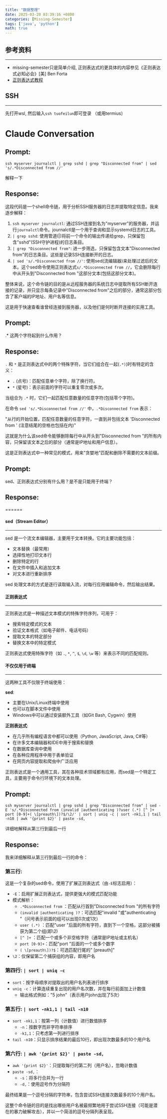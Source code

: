 ```yaml
---
title: "数据整理"
date: 2025-03-20 03:39:16 +0800
categories: [Missing-Semester]
tags: ['java', 'python']
math: true
---
```


## 参考资料
---
- missing-semester只是简单介绍, 正则表达式的更具体的内容参见《正则表达式必知必会》\[美] Ben Forta
- [正则表达式教程](https://regexone.com/)

## SSH
---
先打开wsl, 然后输入`ssh tuofeilun`即可登录
（或用termius）
# Claude Conversation

## Prompt:

`ssh myserver journalctl | grep sshd | grep "Disconnected from" | sed 's/.*Disconnected from //'`

解释一下

## Response:
这段代码是一个shell命令链，用于分析SSH服务器的日志并提取特定信息。我来逐步解释：

1.  `ssh myserver journalctl`: 通过SSH连接到名为"myserver"的服务器，并运行`journalctl`命令。journalctl是一个用于查询和显示systemd日志的工具。
2.  `| grep sshd`: 使用管道(|)将前一个命令的输出传递给grep，只保留包含"sshd"(SSH守护进程)的日志条目。
3.  `| grep "Disconnected from"`: 进一步筛选，只保留包含文本"Disconnected from"的日志条目。这些是记录SSH连接断开的日志。
4.  `| sed 's/.*Disconnected from //'`: 使用sed(流编辑器)来处理过滤后的文本。这个sed命令使用正则表达式`s/.*Disconnected from //`，它会删除每行中从开头到"Disconnected from "这部分文本(包括这部分文本)。

整体来说，这个命令链的目的是从远程服务器的系统日志中提取所有SSH断开连接的记录，并只显示每条记录中"Disconnected from"之后的部分，通常这部分包含了客户端的IP地址、用户名等信息。

这是用于快速查看谁曾经连接到服务器，以及他们是何时断开连接的实用工具。

## Prompt:
.\* 这两个字符起到什么作用？

## Response:
`.` 和 `*` 是正则表达式中的两个特殊字符，当它们组合在一起(`.*)`)时有特定的含义：

*   `.` (点号)：匹配任意单个字符，除了换行符。
*   `*` (星号)：表示前面的字符可以重复零次或多次。

当组合为 `.*` 时，它们一起匹配任意数量的任意字符(包括零个字符)。

在命令 `sed 's/.*Disconnected from //'` 中，`.*Disconnected from` 表示：

"从行的开始位置，匹配任意数量的任意字符，一直到并包括文本 'Disconnected from ' (注意结尾的空格也包括在内)"

这就是为什么该sed命令能够删除每行中从开头到"Disconnected from "的所有内容，只保留该文本之后的部分（通常是IP地址和用户信息）。

这是正则表达式中一种常见的模式，用来"贪婪地"匹配和删除不需要的文本前缀。

## Prompt:
sed、正则表达式分别有什么用？是不是只能用于终端？

## Response:
======
#### sed（Stream Editor）
------------------

sed 是一个流文本编辑器，主要用于文本转换。它的主要功能包括：

*   文本替换（最常用）
*   选择性地打印文本行
*   删除特定的行
*   在文件中插入和追加文本
*   对文本进行重新排序

sed 处理文本的方式是逐行读取输入流，对每行应用编辑命令，然后输出结果。

#### 正则表达式
-----

正则表达式是一种描述文本模式的特殊字符序列，可用于：

*   搜索特定模式的文本
*   验证文本格式（如电子邮件、电话号码）
*   提取文本的特定部分
*   替换文本中的特定模式

正则表达式使用特殊字符（如 `.`, `*`, `^`, `$`, `\d`, `\w` 等）来表示不同的匹配规则。

#### 不仅仅用于终端
-------

这两种工具不仅限于终端使用：

**sed**:

*   主要在Unix/Linux终端中使用
*   也可以在脚本文件中使用
*   Windows中可以通过安装额外工具（如Git Bash, Cygwin）使用

**正则表达式**:

*   在几乎所有编程语言中都可以使用（Python, JavaScript, Java, C#等）
*   在许多文本编辑器和IDE中用于搜索和替换
*   在数据库查询中使用
*   在各种应用程序中用于表单验证
*   在网页内容提取和爬虫中广泛应用

正则表达式是一个通用工具，其在各种技术领域都有应用，而sed是一个特定工具，主要用于命令行环境下的文本处理。

## Prompt:

`ssh myserver journalctl | grep sshd | grep "Disconnected from" | sed -E 's/.*Disconnected from (invalid |authenticating )?user (.*) [^ ]+ port [0-9]+( \[preauth\])?$/\2/' | sort | uniq -c | sort -nk1,1 | tail -n10 | awk '{print $2}' | paste -sd,`

详细地解释从第三行到最后一行

## Response:
我来详细解释从第三行到最后一行的命令：

### 第三行: 

这是一个复杂的sed命令，使用了扩展正则表达式（由`-E`标志启用）：

*   `-E`：启用扩展正则表达式，提供更强大的模式匹配功能
*   模式解析：
    *   `.*Disconnected from` ：匹配从行首到"Disconnected from "的所有字符
    *   `(invalid |authenticating )?`：可选匹配"invalid "或"authenticating "（问号表示前面的组可以出现0次或1次）
    *   `user (.*)` ：匹配"user "后面的所有字符，直到下一个空格，这部分被捕获为第二个组(即\2)
    *   `[^ ]+` ：匹配一个或多个非空格字符（通常是IP地址或主机名）
    *   `port [0-9]+`：匹配"port "后面的一个或多个数字
    *   `( \[preauth\])?$`：可选匹配行尾的" \[preauth\]"
*   `\2`：仅保留第二个捕获组的内容，即用户名

### 第四行: `| sort | uniq -c`

*   `sort`：按字母顺序对提取出的用户名列表进行排序
*   `uniq -c`：计算连续重复出现的用户名次数，并在每行前面加上计数值
    *   输出格式例如："5 john"（表示用户john出现了5次）

### 第五行: `| sort -nk1,1 | tail -n10`

*   `sort -nk1,1`：按第一列（计数值）进行数值排序
    *   `-n`：按数字而非字符串排序
    *   `-k1,1`：只考虑第一列进行排序
*   `tail -n10`：只显示排序结果的最后10行，即出现次数最多的10个用户名

### 第六行: `| awk '{print $2}' | paste -sd,`

*   `awk '{print $2}'`：只提取每行的第二列（用户名），忽略计数值
*   `paste -sd,`：
    *   `-s`：将多行合并为一行
    *   `-d,`：使用逗号作为分隔符

最终结果是一个逗号分隔的字符串，包含尝试SSH连接次数最多的10个用户名。

这整个命令链的目的是找出哪些用户名被最频繁地用于尝试SSH连接（可能是潜在的暴力破解攻击），并以一个简洁的逗号分隔列表呈现。